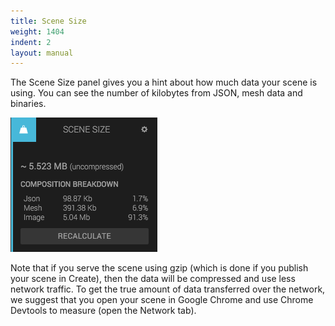 ```yaml
---
title: Scene Size
weight: 1404
indent: 2
layout: manual
---
```

The Scene Size panel gives you a hint about how much data your scene is using. You can see the number of kilobytes from JSON, mesh data and binaries.

![](scene-size-panel.png)

Note that if you serve the scene using gzip (which is done if you publish your scene in Create), then the data will be compressed and use less network traffic. To get the true amount of data transferred over the network, we suggest that you open your scene in Google Chrome and use Chrome Devtools to measure (open the Network tab).